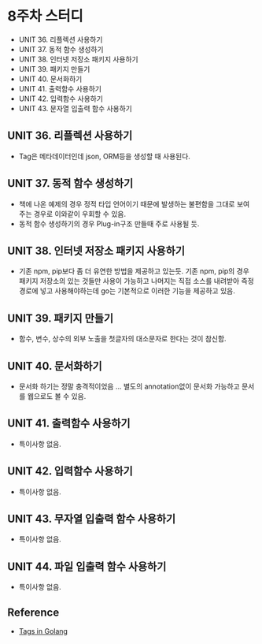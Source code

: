 # 8주차 스터디

* UNIT 36. 리플렉션 사용하기
* UNIT 37. 동적 함수 생성하기
* UNIT 38. 인터넷 저장소 패키지 사용하기 
* UNIT 39. 패키지 만들기
* UNIT 40. 문서화하기
* UNIT 41. 출력함수 사용하기
* UNIT 42. 입력함수 사용하기 
* UNIT 43. 문자열 입출력 함수 사용하기 

## UNIT 36. 리플렉션 사용하기

* Tag은 메타데이터인데 json, ORM등을 생성할 때 사용된다. 

## UNIT 37. 동적 함수 생성하기 

* 책에 나온 예제의 경우 정적 타입 언어이기 때문에 발생하는 불편함을 그대로 보여주는 경우로 이와같이 우회할 수 있음.
* 동적 함수 생성하기의 경우 Plug-in구조 만들때 주로 사용될 듯.

## UNIT 38. 인터넷 저장소 패키지 사용하기

* 기존 npm, pip보다 좀 더 유연한 방법을 제공하고 있는듯. 기존 npm, pip의 경우 패키지 저장소의 있는 것들만 사용이 가능하고 나머지는 직접 소스를 내려받아 즉정 경로에 넣고 사용해야하는데 go는 기본적으로 이러한 기능을 제공하고 있음. 

## UNIT 39. 패키지 만들기

* 함수, 변수, 상수의 외부 노출을 첫글자의 대소문자로 한다는 것이 참신함. 

## UNIT 40. 문서화하기

* 문서화 하기는 정말 충격적이었음 ... 별도의 annotation없이 문서화 가능하고 문서를 웹으로도 볼 수 있음. 

## UNIT 41. 출력함수 사용하기 

* 특이사항 없음. 

## UNIT 42. 입력함수 사용하기 

* 특이사항 없음. 

## UNIT 43. 무자열 입출력 함수 사용하기 

* 특이사항 없음. 

## UNIT 44. 파일 입출력 함수 사용하기 

* 특이사항 없음.


## Reference

* [Tags in Golang](https://medium.com/golangspec/tags-in-golang-3e5db0b8ef3e)